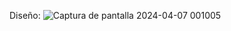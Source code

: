 Diseño:
![Captura de pantalla 2024-04-07 001005](https://github.com/gabrielaeescobar/Taller-1-Desarrollo-de-SW/assets/123558557/c8f559f7-87b9-46ca-aa88-2cbc382f4e31)
